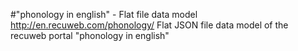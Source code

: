 #"phonology in english" - Flat file data model
http://en.recuweb.com/phonology/
Flat JSON file data model of the recuweb portal "phonology in english"

